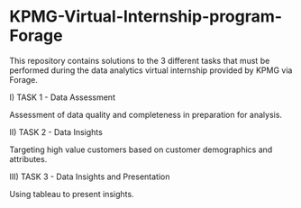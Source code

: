 # KPMG-Virtual-Internship-program-Forage
This repository contains solutions to the 3 different tasks that must be performed during the data analytics virtual internship provided by KPMG via Forage.

I)  TASK 1 - Data Assessment

Assessment of data quality and completeness in preparation for analysis. 

II) TASK 2 - Data Insights

Targeting high value customers based on customer demographics and attributes. 

III) TASK 3 - Data Insights and Presentation

Using tableau to present insights.




